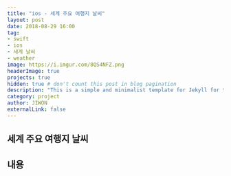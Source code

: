 ```yaml
---
title: "ios - 세계 주요 여행지 날씨"
layout: post
date: 2018-08-29 16:00
tag: 
- swift
- ios
- 세계 날씨
- weather
image: https://i.imgur.com/8QS4NFZ.png
headerImage: true
projects: true
hidden: true # don't count this post in blog pagination
description: "This is a simple and minimalist template for Jekyll for those who likes to eat noodles."
category: project
author: JIWON
externalLink: false
---
```


## 세계 주요 여행지 날씨

## 내용
